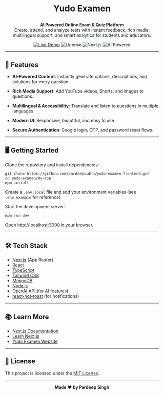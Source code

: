 <h1 align="center">
 
  Yudo Examen
</h1>

<p align="center">
  <b>AI Powered Online Exam & Quiz Platform</b><br/>
  Create, attend, and analyze tests with instant feedback, rich media, multilingual support, and smart analytics for students and educators.
</p>

<p align="center">
  <a href="https://yudo-examen.vercel.app" target="_blank"><img src="https://img.shields.io/badge/Live-Demo-blue?style=flat-square" alt="Live Demo"></a>
  <img src="https://img.shields.io/github/license/yourusername/yudo-examen?style=flat-square" alt="License">
  <img src="https://img.shields.io/badge/Next.js-15.3.1-black?style=flat-square" alt="Next.js">
  <img src="https://img.shields.io/badge/AI-Powered-blueviolet?style=flat-square" alt="AI Powered">
</p>

---

## 🚀 Features

- **AI-Powered Content**: Instantly generate options, descriptions, and solutions for every question.
- **Rich Media Support**: Add YouTube videos, Shorts, and images to questions.
- **Multilingual & Accessibility**: Translate and listen to questions in multiple languages.

- **Modern UI**: Responsive, beautiful, and easy to use.
- **Secure Authentication**: Google login, OTP, and password reset flows.

---

## 🖥️ Getting Started

Clone the repository and install dependencies:

```bash
git clone https://github.com/pardeepsidhu/yudo-examen-frontend.git
cd yudo-examen/my-app
npm install
```

Create a `.env.local` file and add your environment variables (see `.env.example` for reference).

Start the development server:

```bash
npm run dev
```

Open [http://localhost:3000](http://localhost:3000) in your browser.

---



## 🛠️ Tech Stack

- [Next.js](https://nextjs.org/) (App Router)
- [React](https://react.dev/)
- [TypeScript](https://www.typescriptlang.org/)
- [Tailwind CSS](https://tailwindcss.com/)
- [MongoDB](https://www.mongodb.com/)
- [Node.js](https://nodejs.org/)
- [OpenAI API](https://platform.openai.com/) (for AI features)
- [react-hot-toast](https://react-hot-toast.com/) (for notifications)

---

## 📚 Learn More

- [Next.js Documentation](https://nextjs.org/docs)
- [Learn Next.js](https://nextjs.org/learn)
- [Yudo Examen Website](https://yudoexamen.com)

---

## 📝 License

This project is licensed under the [MIT License](../LICENSE).

---

<p align="center">
  <b>Made  ❤️ by Pardeep Singh</b>
</p>